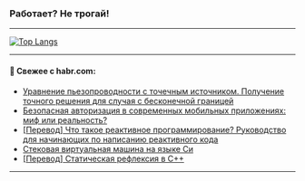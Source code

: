 ### Работает? Не трогай!

---
<!--
#### 🛠️ Technical stack:

![Java](https://img.shields.io/badge/Java-informational?logo=Oracle&style=flat&logoColor=white&color=FF4500)
![Kotlin](https://img.shields.io/badge/Kotlin-informational?logo=Kotlin&style=flat&logoColor=white&color=774D97)
![TS](https://img.shields.io/badge/TypeScript-informational?logo=typeScript&style=flat&logoColor=black&color=017acc)
![Python](https://img.shields.io/badge/Python-informational?logo=Python&style=flat&logoColor=black&color=ffdd54) <br>
![Spring](https://img.shields.io/badge/Spring-informational?logo=Spring&style=flat&logoColor=white&color=6DB33F) 
![SpringBoot](https://img.shields.io/badge/SpringBoot-informational?logo=SpringBoot&style=flat&logoColor=white&color=6DB33F)
![Nest](https://img.shields.io/badge/NestJS-informational?logo=NestJS&style=flat&logoColor=white&color=E0234E) 
![NodeJS](https://img.shields.io/badge/NodeJS-informational?logo=node.js&style=flat&logoColor=white&color=70A760)<br>
![PostgreSQL](https://img.shields.io/badge/PostgreSQL-informational?logo=PostgreSQL&style=flat&logoColor=white&color=DAA520)
![MongoDB](https://img.shields.io/badge/MongoDB-informational?logo=MongoDB&style=flat&logoColor=white&color=870000)
![Apache](https://img.shields.io/badge/Apache-informational?logo=apache&style=flat&logoColor=white&color=f74e28)

___ 
-->

<!--- #### 🛠️ : --->

[![Top Langs](https://github-readme-stats-82jvfl3w3-advtsettinggmailcoms-projects.vercel.app/api/top-langs/?username=zloylis&langs_count=10&hide_title=true&title_color=e6edf3&size_weight=0.5&count_weight=0.5&layout=compact&hide_progress=true&hide_border=true&theme=dracula)](https://github.com/zloylis)

<!---


####  :octocat:&nbsp;&nbsp; Статистика:

![GitHub stats](https://github-readme-stats-u2qms2cxw-advtsettinggmailcoms-projects.vercel.app/api?username=zloylis&show_icons=true&hide_border=true&theme=dracula&title_color=e6edf3&include_all_commits=true&count_private=true&hide_rank=false&hide_title=true&rank_icon=github)
-->
---

#### 💬 Свежее с habr.com:

<!-- BLOG-POST-LIST:START -->
- [Уравнение пьезопроводности с точечным источником. Получение точного решения для случая с бесконечной границей](https://habr.com/ru/articles/871266/?utm_source=habrahabr&utm_medium=rss&utm_campaign=871266)
- [Безопасная авторизация в современных мобильных приложениях: миф или реальность?](https://habr.com/ru/articles/871254/?utm_source=habrahabr&utm_medium=rss&utm_campaign=871254)
- [[Перевод] Что такое реактивное программирование? Руководство для начинающих по написанию реактивного кода](https://habr.com/ru/articles/871244/?utm_source=habrahabr&utm_medium=rss&utm_campaign=871244)
- [Стековая виртуальная машина на языке Си](https://habr.com/ru/articles/870938/?utm_source=habrahabr&utm_medium=rss&utm_campaign=870938)
- [[Перевод] Статическая рефлексия в C++](https://habr.com/ru/articles/870750/?utm_source=habrahabr&utm_medium=rss&utm_campaign=870750)
<!-- BLOG-POST-LIST:END -->

---
